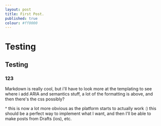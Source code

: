 ```yaml
---
layout: post
title: First Post.
published: true
colour: #ff0000
---
```



# Testing

## Testing

### 123

Markdown is really cool, but i'll have to look more at the templating to see where i add ARIA and semantics stuff, a lot of the formatting is above, and then there's the css possibly?

^ this is now a lot more obvious as the platform starts to actually work :) this should be a perfect way to implement what I want, and then I'll be able to make posts from Drafts (ios), etc.

